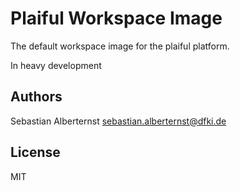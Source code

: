 # Plaiful Workspace Image

The default workspace image for the plaiful platform. 

In heavy development

## Authors

Sebastian Alberternst <sebastian.alberternst@dfki.de>

## License

MIT 

